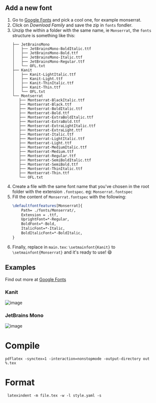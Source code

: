## Add a new font

1. Go to [Google Fonts](https://fonts.google.com/) and pick a cool one, for example monserrat.
1. Click on _Download Family_ and save the zip in `fonts` fondler.
1. Unzip the within a folder with the same name, ie `Monserrat`, the `fonts` structure is something like this:
   ```
   ├── JetBrainsMono
   │   ├── JetBrainsMono-BoldItalic.ttf
   │   ├── JetBrainsMono-Bold.ttf
   │   ├── JetBrainsMono-Italic.ttf
   │   ├── JetBrainsMono-Regular.ttf
   │   └── OFL.txt
   ├── Kanit
   │   ├── Kanit-LightItalic.ttf
   │   ├── Kanit-Light.ttf
   │   ├── Kanit-ThinItalic.ttf
   │   ├── Kanit-Thin.ttf
   │   └── OFL.txt
   └── Montserrat
      ├── Montserrat-BlackItalic.ttf
      ├── Montserrat-Black.ttf
      ├── Montserrat-BoldItalic.ttf
      ├── Montserrat-Bold.ttf
      ├── Montserrat-ExtraBoldItalic.ttf
      ├── Montserrat-ExtraBold.ttf
      ├── Montserrat-ExtraLightItalic.ttf
      ├── Montserrat-ExtraLight.ttf
      ├── Montserrat-Italic.ttf
      ├── Montserrat-LightItalic.ttf
      ├── Montserrat-Light.ttf
      ├── Montserrat-MediumItalic.ttf
      ├── Montserrat-Medium.ttf
      ├── Montserrat-Regular.ttf
      ├── Montserrat-SemiBoldItalic.ttf
      ├── Montserrat-SemiBold.ttf
      ├── Montserrat-ThinItalic.ttf
      ├── Montserrat-Thin.ttf
      └── OFL.txt
    ```
1. Create a file with the same font name that you've chosen in the root folder with the extension `.fontspec`. eg: `Monserrat.fontspec`
1. Fill the content of `Monserrat.fontspec` with the following:
   ```tex
   \defaultfontfeatures[Monserrat]{
       Path= ./fonts/Monserrat/,
       Extension = .ttf,
       UprightFont=*-Regular,
       BoldFont=*-Bold,
       ItalicFont=*-Italic,
   	   BoldItalicFont=*-BoldItalic,
   }
   ```
1. Finally, replace in `main.tex`: `\setmainfont{Kanit}` to `\setmainfont{Monserrat}` and it's ready to use! 😄
   


## Examples 

Find out more at [Google Fonts](https://fonts.google.com/)

### Kanit

![image](https://user-images.githubusercontent.com/41640423/129288409-fe38ef66-ce41-48e9-b37d-04ca4a517e07.png)


### JetBrains Mono

![image](https://user-images.githubusercontent.com/41640423/129288563-90c4b8e2-7f22-46db-90ba-575b1e03a43b.png)


# Compile

	pdflatex -synctex=1 -interaction=nonstopmode -output-directory out %.tex

# Format

	 latexindent -m file.tex -w -l style.yaml -s

